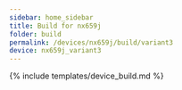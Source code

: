 ```yaml
---
sidebar: home_sidebar
title: Build for nx659j
folder: build
permalink: /devices/nx659j/build/variant3
device: nx659j_variant3
---
```

{% include templates/device_build.md %}
